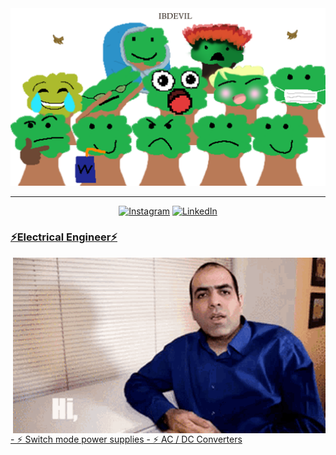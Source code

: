 <img style="height:20" alt="banner" src="Assets/TreeFamily.png"/>

***
<div align="center">
<a href="https://www.instagram.com/matthew_bakalian/" target="_blank"><img alt="Instagram" src="https://img.shields.io/badge/Instagram-%23E4405F.svg?style=for-the-badge&logo=Instagram&logoColor=white"/></a> 
<a href="https://www.linkedin.com/in/matthew-bakalian/" target="_blank"> <img alt="LinkedIn" src="https://img.shields.io/badge/linkedin-%230077B5.svg?style=for-the-badge&logo=linkedin&logoColor=white"/>
</div>

###  ⚡Electrical Engineer⚡
<!-- <img alt="Electrik Engeer" src="Assets/bridgeGif.gif"> </img>   -->

<img hight="400" width="500" alt="GIF" align="right" src="Assets/bridgeGif.gif">
  - ⚡ Switch mode power supplies
  - ⚡ AC / DC Converters
